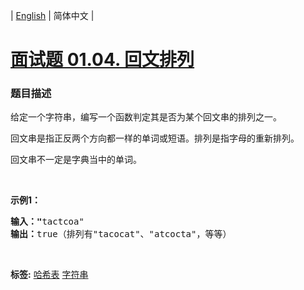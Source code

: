 | [English](README_EN.md) | 简体中文 |

# [面试题 01.04. 回文排列](https://leetcode-cn.com/problems/palindrome-permutation-lcci)
 ### 题目描述
<p>给定一个字符串，编写一个函数判定其是否为某个回文串的排列之一。</p>

<p>回文串是指正反两个方向都一样的单词或短语。排列是指字母的重新排列。</p>

<p>回文串不一定是字典当中的单词。</p>

<p>&nbsp;</p>

<p><strong>示例1：</strong></p>

<pre><strong>输入：&quot;</strong>tactcoa&quot;
<strong>输出：</strong>true（排列有&quot;tacocat&quot;、&quot;atcocta&quot;，等等）
</pre>

<p>&nbsp;</p>

**标签:**  [哈希表](https://leetcode-cn.com/tag/hash-table) [字符串](https://leetcode-cn.com/tag/string) 